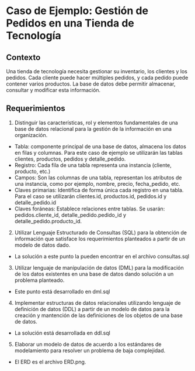 # Caso de Ejemplo: Gestión de Pedidos en una Tienda de Tecnología
## Contexto
Una tienda de tecnología necesita gestionar su inventario, los clientes y los pedidos. Cada cliente puede hacer múltiples pedidos, y cada pedido puede contener varios productos. La base de datos debe permitir almacenar, consultar y modificar esta información.

## Requerimientos
1. Distinguir las características, rol y elementos fundamentales de una base de datos relacional para la gestión de la información en una organización.
- Tabla: componente principal de una base de datos, almacena los datos en filas y columnas. Para este caso de ejemplo se utilizarán las tablas clientes, productos, pedidos y detalle_pedido.
- Registro: Cada fila de una tabla representa una instancia (cliente, producto, etc.)
- Campos: Son las columnas de una tabla, representan los atributos de una instancia, como por ejemplo, nombre, precio, fecha_pedido, etc.
- Claves primarias: Identifica de forma única cada registro en una tabla. Para el caso se utilizarán clientes.id, productos.id, pedidos.id y detalle_pedido.id
- Claves foráneas: Establece relaciones entre tablas. Se usarán: pedidos.cliente_id, detalle_pedido.pedido_id y detalle_pedido.producto_id.

2. Utilizar Lenguaje Estructurado de Consultas (SQL) para la obtención de información que satisface los requerimientos planteados a partir de un modelo de datos dado.
- La solución a este punto la pueden encontrar en el archivo consultas.sql

3. Utilizar lenguaje de manipulación de datos (DML) para la modificación de los datos existentes en una base de datos dando solución a un problema planteado.
- Este punto está desarrollado en dml.sql

4. Implementar estructuras de datos relacionales utilizando lenguaje de definición de datos (DDL) a partir de un modelo de datos para la creación y mantención de las definiciones de los objetos de una base de datos.
- La solución está desarrollada en ddl.sql

5. Elaborar un modelo de datos de acuerdo a los estándares de modelamiento para resolver un problema de baja complejidad.
- El ERD es el archivo ERD.png.